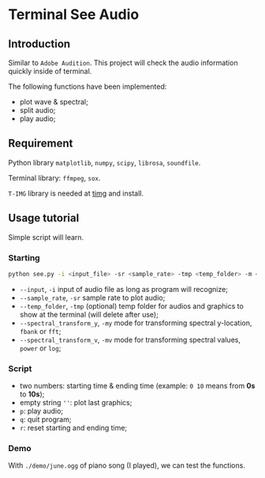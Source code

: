 # Terminal See Audio

## Introduction

Similar to `Adobe Audition`. This project will check the audio information quickly inside of terminal. 

The following functions have been implemented:

* plot wave & spectral;
* split audio;
* play audio;

## Requirement

Python library `matplotlib`, `numpy`, `scipy`, `librosa`, `soundfile`.

Terminal library: `ffmpeg`, `sox`.

`T-IMG` library is needed at [timg](https://github.com/hzeller/timg/) and install.

## Usage tutorial

Simple script will learn.

### Starting

```bash
python see.py -i <input_file> -sr <sample_rate> -tmp <temp_folder> -m <mode>
```

* `--input`, `-i` input of audio file as long as program will recognize;
* `--sample_rate`, `-sr` sample rate to plot audio;
* `--temp_folder`, `-tmp` (optional) temp folder for audios and graphics to show at the terminal (will delete after use);
* `--spectral_transform_y`, `-my` mode for transforming spectral y-location, `fbank` or `fft`;
* `--spectral_transform_v`, `-mv` mode for transforming spectral values, `power` or `log`;

### Script

* two numbers: starting time & ending time (example: `0 10` means from **0s** to **10s**);
* empty string `''`: plot last graphics;
* `p`: play audio;
* `q`: quit program;
* `r`: reset starting and ending time;

### Demo

With `./demo/june.ogg` of piano song (I played), we can test the functions.